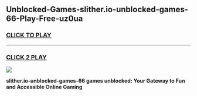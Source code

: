 
## Unblocked-Games-slither.io-unblocked-games-66-Play-Free-uz0ua
<h3>
<a href="https://premium76.site?title=slither.io-unblocked-games-66&ref=18A1">CLICK TO PLAY</a></h3>
<hr>

<h3>
<a href="https://premium76.site?title=slither.io-unblocked-games-66&ref=18A1">CLICK 2 PLAY</a>
  
</h3>

<a href="https://premium76.site?title=slither.io-unblocked-games-66&ref=18A1"><img src="https://clearcache.store/games.png"></a>


**slither.io-unblocked-games-66 games unblocked: Your Gateway to Fun and Accessible Online Gaming**
